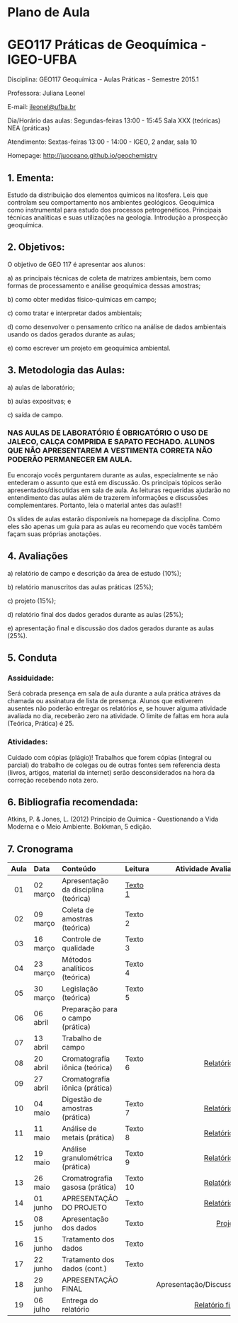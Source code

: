 <!--pandoc -V geometry:margin=1in --from markdown_github README.md -o README.pdf 
--latex-engine=xelatex -V geometry:margin=1in --smart --normalize --standalone --webtex -->


# Plano de Aula #
# GEO117 Práticas de Geoquímica - IGEO-UFBA #

Disciplina: GEO117 Geoquímica - Aulas Práticas - Semestre 2015.1

Professora: Juliana Leonel 

E-mail: jleonel@ufba.br

Dia/Horário das aulas: Segundas-feiras 13:00 - 15:45 Sala XXX (teóricas) NEA (práticas)

Atendimento: Sextas-feiras 13:00 - 14:00 - IGEO, 2 andar, sala 10

Homepage: http://juoceano.github.io/geochemistry

## 1. Ementa:
Estudo da distribuição dos elementos químicos na litosfera. Leis que controlam seu comportamento nos ambientes geológicos. Geoquímica como instrumental para estudo dos processos petrogenéticos. Principais técnicas analíticas e suas utilizações na geologia. Introdução a prospecção geoquímica.

## 2. Objetivos:

O objetivo de GEO 117 é apresentar aos alunos:

a) as principais técnicas de coleta de matrizes ambientais, bem como formas de processamento e análise geoquímica dessas amostras;

b) como obter medidas físico-químicas em campo;

c) como tratar e interpretar dados ambientais;

d) como desenvolver o pensamento crítico na análise de dados ambientais usando os dados gerados durante as aulas;

e) como escrever um projeto em geoquímica ambiental. 

## 3. Metodologia das Aulas: 

a) aulas de laboratório;

b) aulas expositvas; e

c) saída de campo.

### NAS AULAS DE LABORATÓRIO É OBRIGATÓRIO O USO DE JALECO, CALÇA COMPRIDA E SAPATO FECHADO. ALUNOS QUE NÃO APRESENTAREM A VESTIMENTA CORRETA NÃO PODERÃO PERMANECER EM AULA.

Eu encorajo vocês perguntarem durante as aulas, especialmente se não entederam o assunto que está em discussão. Os principais tópicos serão apresentados/discutidas em sala de aula. As leituras requeridas ajudarão no entendimento das aulas além de trazerem informações e discussões complementares. Portanto, leia o material antes das aulas!!!

Os slides de aulas estarão disponíveis na homepage da disciplina. Como eles são apenas um guia para as aulas eu recomendo que vocês também façam suas próprias anotações. 


## 4. Avaliações

a) relatório de campo e descrição da área de estudo (10%);

b) relatório manuscritos das aulas práticas (25%);

c) projeto (15%);

d) relatório final dos dados gerados durante as aulas (25%);

e) apresentação final e discussão dos dados gerados durante as aulas (25%).

## 5. Conduta

### Assiduidade: 

Será cobrada presença em sala de aula durante a aula prática atráves da chamada ou assinatura de lista de presença. Alunos que estiverem ausentes não poderão entregar os relatórios e, se houver alguma atividade avaliada no dia, receberão zero na atividade. O limite de faltas em hora aula (Teórica, Prática) é 25.

### Atividades: 

Cuidado com cópias (plágio)! Trabalhos que forem cópias (integral ou parcial) do trabalho de colegas ou de outras fontes sem referencia desta (livros, artigos, material da internet) serão desconsiderados na hora da correção recebendo nota zero.

## 6. Bibliografia recomendada:

Atkins, P. & Jones, L. (2012) Princípio de Química - Questionando a Vida Moderna e o Meio Ambiente. Bokkman, 5 edição.

## 7. Cronograma

| Aula | Data    | Conteúdo                             |Leitura | Atividade Avaliada   |
|:----:|:--------|:-------------------------------------|:-------|---------------------:|
| 01   | 02 março| Apresentação da disciplina (teórica) |[Texto 1](https://github.com/juoceano/geochemistry/raw/master/README.pdf) |                      |
| 02   | 09 março| Coleta de amostras (teórica)         |Texto 2 |                      |
| 03   | 16 março| Controle de qualidade                |Texto 3 |                      |
| 04   | 23 março| Métodos analíticos (teórica)         |Texto 4 |                      |
| 05   | 30 março| Legislação (teórica)                 |Texto 5 |                      |
| 06   | 06 abril| Preparação para o campo (prática)    |          |                      |
| 07   | 13 abril| Trabalho de campo                    |          |                      |
| 08   | 20 abril| Cromatografia iônica (teórica)       |Texto 6 |[Relatório 1](https://github.com/juoceano/geochemistry/raw/master/evaluations/Relatorio1.pdf)           |
| 09   | 27 abril| Cromatografia iônica (prática)       |          |                      |
| 10   | 04 maio | Digestão de amostras (prática)       |Texto 7 |[Relatório 2](https://github.com/juoceano/geochemistry/raw/master/evaluations/Relatorios2_6.pdf)           |
| 11   | 11 maio | Análise de metais (prática)          |Texto 8 |[Relatório 3](https://github.com/juoceano/geochemistry/raw/master/evaluations/Relatorios2_6.pdf)           |
| 12   | 19 maio | Análise granulométrica (prática)     |Texto 9 |[Relatório 4](https://github.com/juoceano/geochemistry/raw/master/evaluations/Relatorios2_6.pdf)           |
| 13   | 26 maio | Cromatrografia gasosa  (prática)     |Texto 10|[Relatório 5](https://github.com/juoceano/geochemistry/raw/master/evaluations/Relatorios2_6.pdf)           |
| 14   | 01 junho| APRESENTAÇÃO DO PROJETO              |Texto   |[Relatório 6](https://github.com/juoceano/geochemistry/raw/master/evaluations/Relatorios2_6.pdf)           |
| 15   | 08 junho| Apresentação dos dados               |Texto   |[Projeto](https://github.com/juoceano/geochemistry/raw/master/evaluations/Projeto.pdf)               |
| 16   | 15 junho| Tratamento dos dados                 |Texto   |                      |
| 17   | 22 junho| Tratamento dos dados (cont.)         |Texto   |                      |
| 18   | 29 junho| APRESENTAÇÃO FINAL                   |          |Apresentação/Discussão|
| 19   | 06 julho| Entrega do relatório                 |          |[Relatório final](https://github.com/juoceano/geochemistry/raw/master/evaluations/RelatorioFinal.pdf)       |

<!--Leitura 1= cronograma
Leitura 2= coleta e apresentação de amostras
Leitura 3= controle de qualidade
Leitura 4= métodos analíticos 
Leitura 5= legislação
Leitura 6= cromatografia iônica
Leitura 7= digestão de amostras
Leitura 8= análise de metais
Leitura 9= granulometria
Leitura 10= cromatrografia gasosa
Leitura 11=
Leitura 12=
Leitura 13=


Relatório 1= campo + descrição área de estudo
Relatório 2= material particulado em suspensão
Relatório 3= cromatografia iônica (prática)
Relatório 4= digestão de amostras (água e material em suspensão)
Relatório 5= análise de metais
Relatório 6= granulometria
Relatório 7= cromatrografia gasosa-->

